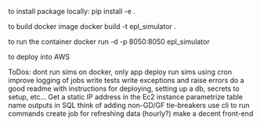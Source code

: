 to install package locally:
pip install -e .

to build docker image
docker build -t epl_simulator .

to run the container
docker run -d -p 8050:8050 epl_simulator

to deploy into AWS

ToDos:
dont run sims on docker, only app deploy
run sims using cron
improve logging of jobs
write tests
write exceptions and raise errors
do a good readme with instructions for deploying, setting up a db, secrets to setup, etc...
Get a static IP address in the Ec2 instance
parametrize table name outputs in SQL
think of adding non-GD/GF tie-breakers
use cli to run commands
create job for refreshing data (hourly?)
make a decent front-end
